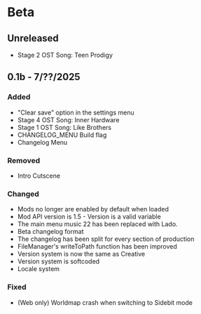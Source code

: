 # Beta
## Unreleased
- Stage 2 OST Song: Teen Prodigy
<version>

## 0.1b - 7/??/2025
### Added
- "Clear save" option in the settings menu
- Stage 4 OST Song: Inner Hardware
- Stage 1 OST Song: Like Brothers
- CHANGELOG_MENU Build flag
- Changelog Menu
### Removed
- Intro Cutscene
### Changed
- Mods no longer are enabled by default when loaded
- Mod API version is 1.5
        - Version is a valid variable
- The main menu music 22 has been replaced with Lado.
- Beta changelog format
- The changelog has been split for every section of production
- FileManager's writeToPath function has been improved
- Version system is now the same as Creative
- Version system is softcoded
- Locale system
### Fixed
- (Web only) Worldmap crash when switching to Sidebit mode
